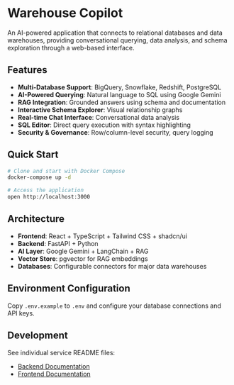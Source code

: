 # Warehouse Copilot

An AI-powered application that connects to relational databases and data warehouses, providing conversational querying, data analysis, and schema exploration through a web-based interface.

## Features

- **Multi-Database Support**: BigQuery, Snowflake, Redshift, PostgreSQL
- **AI-Powered Querying**: Natural language to SQL using Google Gemini
- **RAG Integration**: Grounded answers using schema and documentation
- **Interactive Schema Explorer**: Visual relationship graphs
- **Real-time Chat Interface**: Conversational data analysis
- **SQL Editor**: Direct query execution with syntax highlighting
- **Security & Governance**: Row/column-level security, query logging

## Quick Start

```bash
# Clone and start with Docker Compose
docker-compose up -d

# Access the application
open http://localhost:3000
```

## Architecture

- **Frontend**: React + TypeScript + Tailwind CSS + shadcn/ui
- **Backend**: FastAPI + Python
- **AI Layer**: Google Gemini + LangChain + RAG
- **Vector Store**: pgvector for RAG embeddings
- **Databases**: Configurable connectors for major data warehouses

## Environment Configuration

Copy `.env.example` to `.env` and configure your database connections and API keys.

## Development

See individual service README files:
- [Backend Documentation](./backend/README.md)
- [Frontend Documentation](./frontend/README.md)